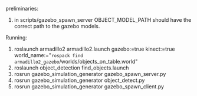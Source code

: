 preliminaries:
1. in scripts/gazebo_spawn_server OBJECT_MODEL_PATH should have the correct path to the gazebo models.

Running:
 1. roslaunch armadillo2 armadillo2.launch gazebo:=true kinect:=true world_name:="`rospack find armadillo2_gazebo`/worlds/objects_on_table.world"
 2. roslaunch object_detection find_objects.launch
 3. rosrun gazebo_simulation_generator gazebo_spawn_server.py
 4. rosrun gazebo_simulation_generator object_detect.py
 5. rosrun gazebo_simulation_generator gazebo_spawn_client.py

